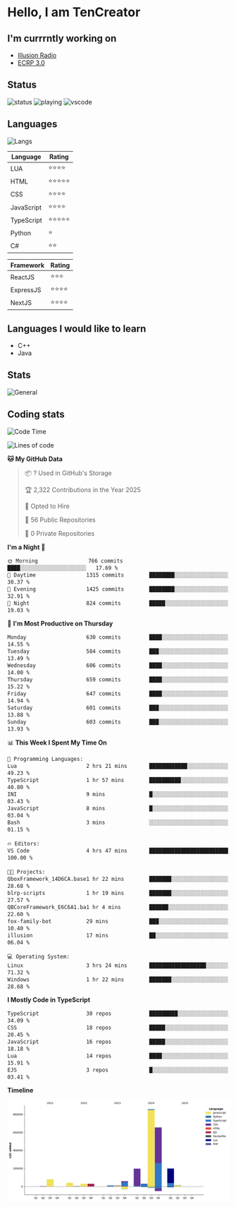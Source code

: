 # Hello, I am TenCreator

## I'm currrntly working on
- [Illusion Radio](https://illusionradio.co.uk/)
- [ECRP 3.0](http://github.com/Emerald-Coast-Roleplay/)

## Status
![status](https://api.statusbadges.me/badge/status/518334475038359555?simple=true&style=for-the-badge)
![playing](https://api.statusbadges.me/badge/playing/518334475038359555?style=for-the-badge)
![vscode](https://api.statusbadges.me/badge/vscode/518334475038359555?style=for-the-badge)

## Languages
![Langs](https://github-readme-stats.vercel.app/api/top-langs/?username=tencreator&layout=compact&theme=radical)


|Language|Rating|
|--------|------|
|LUA|⭐️⭐️⭐️⭐️|
|HTML|⭐️⭐️⭐️⭐️⭐️|
|CSS|⭐️⭐️⭐️⭐️|
|JavaScript|⭐️⭐️⭐️⭐️|
|TypeScript|⭐️⭐️⭐️⭐️⭐️|
|Python|⭐️|
|C#|⭐️⭐️ |

|Framework|Rating|
|--------|------|
|ReactJS|⭐️⭐️⭐|
|ExpressJS|⭐️⭐️⭐️⭐️|
|NextJS|⭐️⭐️⭐⭐️|

## Languages I would like to learn
- C++
- Java

## Stats
![General](https://github-readme-stats.vercel.app/api?username=tencreator&show_icons=true&theme=radical)

## Coding stats

<!--START_SECTION:waka-->
![Code Time](http://img.shields.io/badge/Code%20Time-541%20hrs%2013%20mins-blue)

![Lines of code](https://img.shields.io/badge/From%20Hello%20World%20I%27ve%20Written-2.2%20million%20lines%20of%20code-blue)

**🐱 My GitHub Data** 

> 📦 ? Used in GitHub's Storage 
 > 
> 🏆 2,322 Contributions in the Year 2025
 > 
> 💼 Opted to Hire
 > 
> 📜 56 Public Repositories 
 > 
> 🔑 0 Private Repositories 
 > 
**I'm a Night 🦉** 

```text
🌞 Morning                766 commits         ████░░░░░░░░░░░░░░░░░░░░░   17.69 % 
🌆 Daytime                1315 commits        ████████░░░░░░░░░░░░░░░░░   30.37 % 
🌃 Evening                1425 commits        ████████░░░░░░░░░░░░░░░░░   32.91 % 
🌙 Night                  824 commits         █████░░░░░░░░░░░░░░░░░░░░   19.03 % 
```
📅 **I'm Most Productive on Thursday** 

```text
Monday                   630 commits         ████░░░░░░░░░░░░░░░░░░░░░   14.55 % 
Tuesday                  584 commits         ███░░░░░░░░░░░░░░░░░░░░░░   13.49 % 
Wednesday                606 commits         ████░░░░░░░░░░░░░░░░░░░░░   14.00 % 
Thursday                 659 commits         ████░░░░░░░░░░░░░░░░░░░░░   15.22 % 
Friday                   647 commits         ████░░░░░░░░░░░░░░░░░░░░░   14.94 % 
Saturday                 601 commits         ███░░░░░░░░░░░░░░░░░░░░░░   13.88 % 
Sunday                   603 commits         ███░░░░░░░░░░░░░░░░░░░░░░   13.93 % 
```


📊 **This Week I Spent My Time On** 

```text
💬 Programming Languages: 
Lua                      2 hrs 21 mins       ████████████░░░░░░░░░░░░░   49.23 % 
TypeScript               1 hr 57 mins        ██████████░░░░░░░░░░░░░░░   40.80 % 
INI                      9 mins              █░░░░░░░░░░░░░░░░░░░░░░░░   03.43 % 
JavaScript               8 mins              █░░░░░░░░░░░░░░░░░░░░░░░░   03.04 % 
Bash                     3 mins              ░░░░░░░░░░░░░░░░░░░░░░░░░   01.15 % 

🔥 Editors: 
VS Code                  4 hrs 47 mins       █████████████████████████   100.00 % 

🐱‍💻 Projects: 
QboxFramework_14D6CA.base1 hr 22 mins        ███████░░░░░░░░░░░░░░░░░░   28.68 % 
blrp-scripts             1 hr 19 mins        ███████░░░░░░░░░░░░░░░░░░   27.57 % 
QBCoreFramework_E6C6A1.ba1 hr 4 mins         ██████░░░░░░░░░░░░░░░░░░░   22.60 % 
fox-family-bot           29 mins             ███░░░░░░░░░░░░░░░░░░░░░░   10.40 % 
illusion                 17 mins             ██░░░░░░░░░░░░░░░░░░░░░░░   06.04 % 

💻 Operating System: 
Linux                    3 hrs 24 mins       ██████████████████░░░░░░░   71.32 % 
Windows                  1 hr 22 mins        ███████░░░░░░░░░░░░░░░░░░   28.68 % 
```

**I Mostly Code in TypeScript** 

```text
TypeScript               30 repos            █████████░░░░░░░░░░░░░░░░   34.09 % 
CSS                      18 repos            █████░░░░░░░░░░░░░░░░░░░░   20.45 % 
JavaScript               16 repos            █████░░░░░░░░░░░░░░░░░░░░   18.18 % 
Lua                      14 repos            ████░░░░░░░░░░░░░░░░░░░░░   15.91 % 
EJS                      3 repos             █░░░░░░░░░░░░░░░░░░░░░░░░   03.41 % 
```



**Timeline**

![Lines of Code chart](https://raw.githubusercontent.com/tencreator/tencreator/main/assets/bar_graph.png)


<!--END_SECTION:waka-->
